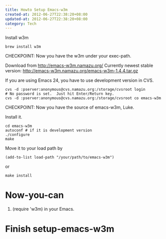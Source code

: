 ```yaml
---
title: Howto Setup Emacs-w3m
created-at: 2012-06-27T22:38:20+08:00
updated-at: 2012-06-27T22:38:20+08:00
category: Tech
---
```


Install w3m

    brew install w3m

CHECKPOINT:
  Now you have the w3m under your exec-path.

Download from http://emacs-w3m.namazu.org/
Currently newest stable version: http://emacs-w3m.namazu.org/emacs-w3m-1.4.4.tar.gz

If you are using Emacs 24, you have to use development version in CVS.

    cvs -d :pserver:anonymous@cvs.namazu.org:/storage/cvsroot login
    # No password is set.  Just hit Enter/Return key.
    cvs -d :pserver:anonymous@cvs.namazu.org:/storage/cvsroot co emacs-w3m

CHECKPOINT:
  Now you have the source of emacs-w3m, Luke.

Install it.

    cd emacs-w3m
    autoconf # if it is development version
    ./configure
    make

Move it to your load path by

    (add-to-list load-path "/your/path/to/emacs-w3m")

or

    make install

# Now-you-can

1. (require 'w3m) in your Emacs.

# Finish setup-emacs-w3m #
